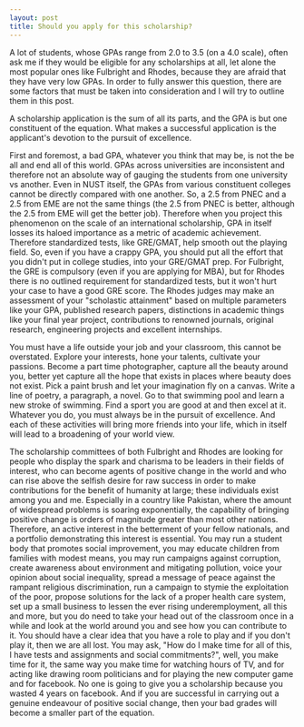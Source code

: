 ```yaml
---
layout: post
title: Should you apply for this scholarship?
---
```


A lot of students, whose GPAs range from 2.0 to 3.5 (on a 4.0 scale), often ask me if they would be eligible for any scholarships at all, let alone the most popular ones like Fulbright and Rhodes, because they are afraid that they have very low GPAs. In order to fully answer this question, there are some factors that must be taken into consideration and I will try to outline them in this post.

A scholarship application is the sum of all its parts, and the GPA is but one constituent of the equation. What makes a successful application is the applicant's devotion to the pursuit of excellence.

First and foremost, a bad GPA, whatever you think that may be, is not the be all and end all of this world. GPAs across universities are inconsistent and therefore not an absolute way of gauging the students from one university vs another. Even in NUST itself, the GPAs from various constituent colleges cannot be directly compared with one another. So, a 2.5 from PNEC and a 2.5 from EME are not the same things (the 2.5 from PNEC is better, although the 2.5 from EME will get the better job). Therefore when you project this phenomenon on the scale of an international scholarship, GPA in itself losses its haloed importance as a metric of academic achievement. Therefore standardized tests, like GRE/GMAT, help smooth out the playing field. So, even if you have a crappy GPA, you should put all the effort that you didn't put in college studies, into your GRE/GMAT prep. For Fulbright, the GRE is compulsory (even if you are applying for MBA), but for Rhodes there is no outlined requirement for standardized tests, but it won't hurt your case to have a good GRE score. The Rhodes judges may make an assessment of your "scholastic attainment" based on multiple parameters like your GPA, published research papers, distinctions in academic things like your final year project, contributions to renowned journals, original research, engineering projects and excellent internships.

You must have a life outside your job and your classroom, this cannot be overstated. Explore your interests, hone your talents, cultivate your passions. Become a part time photographer, capture all the beauty around you, better yet capture all the hope that exists in places where beauty does not exist. Pick a paint brush and let your imagination fly on a canvas. Write a line of poetry, a paragraph, a novel. Go to that swimming pool and learn a new stroke of swimming. Find a sport you are good at and then excel at it. Whatever you do, you must always be in the pursuit of excellence. And each of these activities will bring more friends into your life, which in itself will lead to a broadening of your world view.

The scholarship committees of both Fulbright and Rhodes are looking for people who display the spark and charisma to be leaders in their fields of interest, who can become agents of positive change in the world and who can rise above the selfish desire for raw success in order to make contributions for the benefit of humanity at large; these individuals exist among you and me. Especially in a country like Pakistan, where the amount of widespread problems is soaring exponentially, the capability of bringing positive change is orders of magnitude greater than most other nations. Therefore, an active interest in the betterment of your fellow nationals, and a portfolio demonstrating this interest is essential. You may run a student body that promotes social improvement, you may educate children from families with modest means, you may run campaigns against corruption, create awareness about environment and mitigating pollution, voice your opinion about social inequality, spread a message of peace against the rampant religious discrimination, run a campaign to stymie the exploitation of the poor, propose solutions for the lack of a proper health care system, set up a small business to lessen the ever rising underemployment, all this and more, but you do need to take your head out of the classroom once in a while and look at the world around you and see how you can contribute to it. You should have a clear idea that you have a role to play and if you don't play it, then we are all lost. You may ask, "How do I make time for all of this, I have tests and assignments and social commitments?", well, you make time for it, the same way you make time for watching hours of TV, and for acting like drawing room politicians and for playing the new computer game and for facebook. No one is going to give you a scholarship because you wasted 4 years on facebook. And if you are successful in carrying out a genuine endeavour of positive social change, then your bad grades will become a smaller part of the equation.
